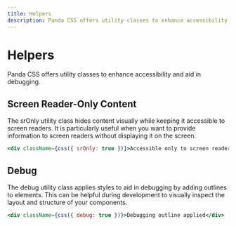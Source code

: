 ```yaml
---
title: Helpers
description: Panda CSS offers utility classes to enhance accessibility and aid in debugging.
---
```


# Helpers

Panda CSS offers utility classes to enhance accessibility and aid in debugging.

## Screen Reader-Only Content

The srOnly utility class hides content visually while keeping it accessible to screen readers. It is particularly useful when you want to provide information to screen readers without displaying it on the screen.

```jsx
<div className={css({ srOnly: true })}>Accessible only to screen readers</div>
```

## Debug

The debug utility class applies styles to aid in debugging by adding outlines to elements. This can be helpful during development to visually inspect the layout and structure of your components.

```jsx
<div className={css({ debug: true })}>Debugging outline applied</div>
```
